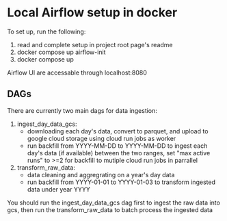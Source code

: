 # Local Airflow setup in docker

To set up, run the following: 
1. read and complete setup in project root page's readme
2. docker compose up airflow-init
3. docker compose up

Airflow UI are accessable through localhost:8080
## DAGs
There are currently two main dags for data ingestion:

1. ingest_day_data_gcs:
    - downloading each day's data, convert to parquet, and upload to google cloud storage using cloud run jobs as worker
    - run backfill from YYYY-MM-DD to YYYY-MM-DD to ingest each day's data (if available) between the two ranges, set "max active runs" to >=2 for backfill to mutiple cloud run jobs in parrallel
2. transform_raw_data: 
    - data cleaning and aggregrating on a year's day data 
    - run backfill from YYYY-01-01 to YYYY-01-03 to transform ingested data under year YYYY

You should run the ingest_day_data_gcs dag first to ingest the raw data into gcs, then run the transform_raw_data to batch process the ingested data